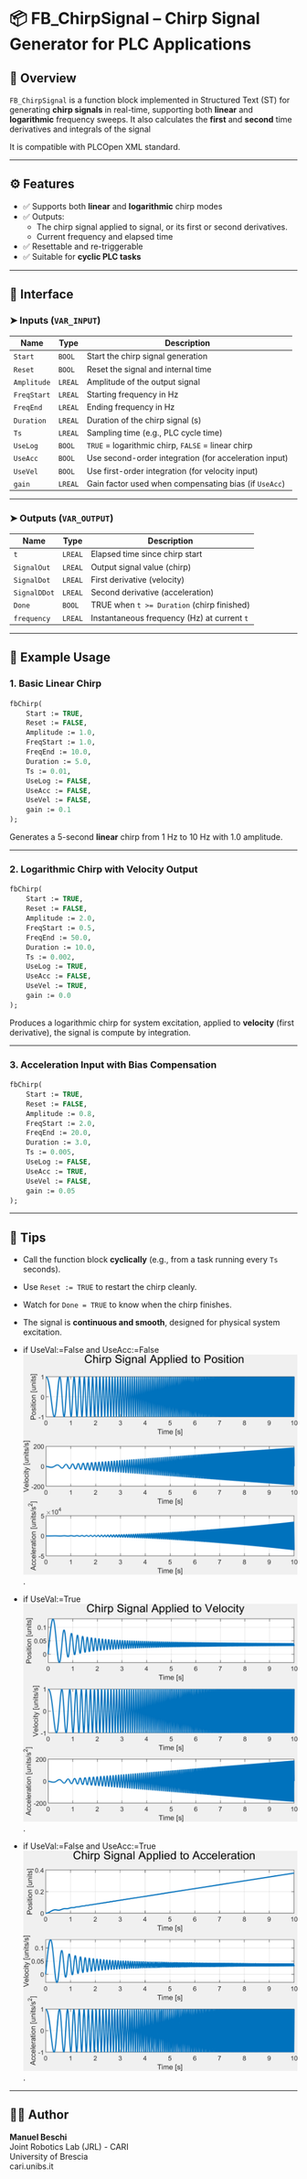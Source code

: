 
# 📦 FB_ChirpSignal – Chirp Signal Generator for PLC Applications

## 🧩 Overview

`FB_ChirpSignal` is a function block implemented in Structured Text (ST) for generating **chirp signals** in real-time, supporting both **linear** and **logarithmic** frequency sweeps. It also calculates the **first** and **second** time derivatives and integrals of the signal

It is compatible with PLCOpen XML standard.

---

## ⚙️ Features

- ✅ Supports both **linear** and **logarithmic** chirp modes
- ✅ Outputs:
  - The chirp signal applied to signal, or its first or second derivatives.
  - Current frequency and elapsed time
- ✅ Resettable and re-triggerable
- ✅ Suitable for **cyclic PLC tasks**

---

## 🧮 Interface

### ➤ Inputs (`VAR_INPUT`)

| Name        | Type    | Description                                                 |
|-------------|---------|-------------------------------------------------------------|
| `Start`     | `BOOL`  | Start the chirp signal generation                           |
| `Reset`     | `BOOL`  | Reset the signal and internal time                          |
| `Amplitude` | `LREAL` | Amplitude of the output signal                              |
| `FreqStart` | `LREAL` | Starting frequency in Hz                                    |
| `FreqEnd`   | `LREAL` | Ending frequency in Hz                                      |
| `Duration`  | `LREAL` | Duration of the chirp signal (s)                            |
| `Ts`        | `LREAL` | Sampling time (e.g., PLC cycle time)                        |
| `UseLog`    | `BOOL`  | `TRUE` = logarithmic chirp, `FALSE` = linear chirp          |
| `UseAcc`    | `BOOL`  | Use second-order integration (for acceleration input)       |
| `UseVel`    | `BOOL`  | Use first-order integration (for velocity input)            |
| `gain`      | `LREAL` | Gain factor used when compensating bias (if `UseAcc`)       |

---

### ➤ Outputs (`VAR_OUTPUT`)

| Name         | Type    | Description                                           |
|--------------|---------|-------------------------------------------------------|
| `t`          | `LREAL` | Elapsed time since chirp start                        |
| `SignalOut`  | `LREAL` | Output signal value (chirp)                           |
| `SignalDot`  | `LREAL` | First derivative (velocity)                           |
| `SignalDDot` | `LREAL` | Second derivative (acceleration)                      |
| `Done`       | `BOOL`  | TRUE when `t >= Duration` (chirp finished)            |
| `frequency`  | `LREAL` | Instantaneous frequency (Hz) at current `t`           |

---

## 🚀 Example Usage

### 1. **Basic Linear Chirp**

```pascal
fbChirp(
    Start := TRUE,
    Reset := FALSE,
    Amplitude := 1.0,
    FreqStart := 1.0,
    FreqEnd := 10.0,
    Duration := 5.0,
    Ts := 0.01,
    UseLog := FALSE,
    UseAcc := FALSE,
    UseVel := FALSE,
    gain := 0.1
);
```

Generates a 5-second **linear** chirp from 1 Hz to 10 Hz with 1.0 amplitude.

---

### 2. **Logarithmic Chirp with Velocity Output**

```pascal
fbChirp(
    Start := TRUE,
    Reset := FALSE,
    Amplitude := 2.0,
    FreqStart := 0.5,
    FreqEnd := 50.0,
    Duration := 10.0,
    Ts := 0.002,
    UseLog := TRUE,
    UseAcc := FALSE,
    UseVel := TRUE,
    gain := 0.0
);
```

Produces a logarithmic chirp for system excitation, applied to **velocity** (first derivative), the signal is compute by integration.

---

### 3. **Acceleration Input with Bias Compensation**

```pascal
fbChirp(
    Start := TRUE,
    Reset := FALSE,
    Amplitude := 0.8,
    FreqStart := 2.0,
    FreqEnd := 20.0,
    Duration := 3.0,
    Ts := 0.005,
    UseLog := FALSE,
    UseAcc := TRUE,
    UseVel := FALSE,
    gain := 0.05
);
```

---

## 🧠 Tips

- Call the function block **cyclically** (e.g., from a task running every `Ts` seconds).
- Use `Reset := TRUE` to restart the chirp cleanly.
- Watch for `Done = TRUE` to know when the chirp finishes.
- The signal is **continuous and smooth**, designed for physical system excitation.


- if UseVal:=False and UseAcc:=False
![Chirp applied to Position](docs/chirp_position.png "Chirp applied to Position").

- if UseVal:=True
![Chirp applied to Velocity](docs/chirp_velocity.png "Chirp applied to Velocity").

- if UseVal:=False and UseAcc:=True
![Chirp applied to Acceleration](docs/chirp_acceleration.png "Chirp applied to Acceleration").

---

## 🧑‍💻 Author

**Manuel Beschi**  
Joint Robotics Lab (JRL) - CARI  
University of Brescia  
cari.unibs.it
